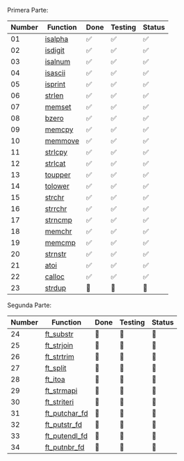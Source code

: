 Primera Parte:

| Number | Function    | Done  | Testing  | Status  |
|--------|-------------|---------|-------------|---------|
| 01     | [isalpha](ft_isalpha.c)  | ✅       | ✅      | ✅       |
| 02     | [isdigit](ft_isdigit.c) | ✅       |✅       | ✅       |
| 03     | [isalnum](ft_isalnum.c)  | ✅       |✅       | ✅       |
| 04     | [isascii](ft_isascii.c)  | ✅       |✅       | ✅       |
| 05     | [isprint](ft_isprint.c)  | ✅       |✅       | ✅       |
| 06     | [strlen](ft_strlen.c)   | ✅       |✅       | ✅       |
| 07     | [memset](ft_memset.c)   | ✅       |✅       | ✅       |
| 08     | [bzero](ft_bzero.c)    | ✅       |✅       |✅       |
| 09     | [memcpy](ft_memcpy.c)   | ✅       |✅      | ✅       |
| 10     | [memmove](ft_memmove.c)   | ✅       |✅       | ✅       |
| 11     | [strlcpy](ft_strlcpy.c)   | ✅       |✅       | ✅       |
| 12     | [strlcat](ft_strlcat.c)   | ✅       |✅       | ✅       |
| 13     | [toupper](ft_toupper.c)  | ✅       | ✅       | ✅       |
| 14     | [tolower](ft_tolower.c) | ✅       |✅       | ✅      |
| 15     | [strchr](ft_strchr.c)  | ✅       |✅       | ✅       |
| 16     | [strrchr](ft_strrchr.c)  | ✅       |✅       | ✅       |
| 17     | [strncmp](ft_strncmp.c)  | ✅       |✅       |✅       |
| 18     | [memchr](ft_memchr.c)   | ✅       |✅       | ✅       |
| 19     | [memcmp](ft_memcmp.c)   | ✅       |✅       | ✅       |
| 20     | [strnstr](ft_strnstr.c)    | ✅       |✅      | ✅       |
| 21     | [atoi](ft_atoi.c)   | ✅       |✅       | ✅       |
| 22     | [calloc](ft_calloc.c)   | ✅       |✅       | ✅      |
| 23     | [strdup](ft_strdup.c)   | 🚧       |🚧       |🚧       |

Segunda Parte:

| Number | Function    | Done  | Testing  | Status  |
|--------|-------------|---------|-------------|---------|
| 24     | [ft_substr](ft_substr.c)   | 🚧      |🚧       | 🚧       |
| 25     | [ft_strjoin](ft_strjoin.c)  | 🚧      | 🚧      | 🚧      |
| 26     | [ft_strtrim](ft_strtrim.c) | 🚧      |🚧      | 🚧      |
| 27     | [ft_split](ft_split.c)  | 🚧      |🚧      | 🚧      |
| 28     | [ft_itoa](ft_itoa.c)  | 🚧      |🚧      | 🚧      |
| 29     | [ft_strmapi](ft_strmapi.c)  | 🚧      |🚧      | 🚧      |
| 30     | [ft_striteri](ft_striteri.c)   | 🚧      |🚧      | 🚧      |
| 31     | [ft_putchar_fd](ft_putchar_fd.c)   | 🚧      |🚧      | 🚧      |
| 32     | [ft_putstr_fd](ft_putstr_fd.c)    | 🚧      |🚧      | 🚧      |
| 33     | [ft_putendl_fd](ft_putendl_fd.c)   | 🚧      |🚧      | 🚧      |
| 34     | [ft_putnbr_fd](ft_putnbr_fd.c)   | 🚧      |🚧      | 🚧      |
